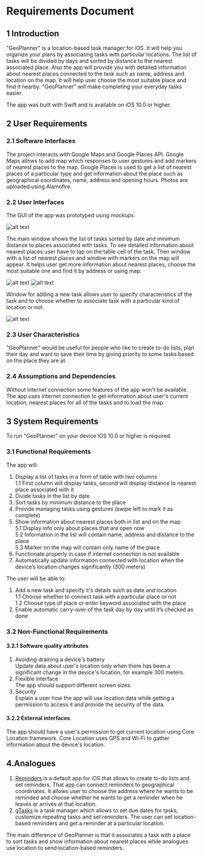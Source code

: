 # Requirements Document
## 1 Introduction  
"GeoPlanner" is a location-based task manager for iOS. It will help you organize your plans by associating tasks with particular locations. The list of tasks will be divided by days and sorted by distance to the nearest associated place. Also the app will provide you with detailed information about nearest places connected to the task such as name, address and location on the map. It will help user choose the most suitable place and find it nearby. "GeoPlanner" will make completing your everyday tasks easier.

The app was built with Swift and is available on iOS 10.0 or higher.

## 2 User Requirements
### 2.1 Software Interfaces
The project interacts with Google Maps and Google Places API. Google Maps allows to add map which responses to user gestures and add markers of nearest places to the map. Google Places is used to get a list of nearest places of a particular type and get information about the place such as geographical coordinates, name, address and opening hours. Photos are uploaded using Alamofire.

### 2.2 User Interfaces
The GUI of the app was prototyped using mockups. 

![alt text](https://github.com/polinadulko/GeoPlanner/blob/master/Mockups/TasksList.png)

The main window shows the list of tasks sorted by date and minimum distance to places associated with tasks. To see detailed information about nearest places user have to tap on the table cell of the task. Then window with a list of nearest places and window with markers on the map will appear. It helps user get more information about nearest places, choose the most suitable one and find it by address or using map. 

![alt text](https://github.com/polinadulko/GeoPlanner/blob/master/Mockups/PlacesList.png)
![alt text](https://github.com/polinadulko/GeoPlanner/blob/master/Mockups/PlacesOnTheMap.png)

Window for adding a new task allows user to specify characteristics of the task and to choose whether to associate task with a particular kind of location or not.

![alt text](https://github.com/polinadulko/GeoPlanner/blob/master/Mockups/AddingNewTask.png)

### 2.3 User Characteristics
"GeoPlanner" would be useful for people who like to create to-do lists, plan their day and want to save their time by giving priority to some tasks based on the place they are at.
### 2.4 Assumptions and Dependencies
Without internet connection some features of the app won't be available. The app uses internet connection to get information about user's current location, nearest places for all of the tasks and to load the map. 
## 3 System Requirements
To run "GeoPlanner" on your device iOS 10.0 or higher is required.
### 3.1 Functional Requirements
The app will:
1. Display a list of tasks in a form of table with two columns  
1.1 First column will display tasks, second will display distance to nearest place associated with it
2. Divide tasks in the list by date
3. Sort tasks by minimum distance to the place
4. Provide managing tasks using gestures (swipe left to mark it as complete)
5. Show information about nearest places both in list and on the map  
5.1 Display info only about places that are open now  
5.2 Information in the list will contain name, address and distance to the place  
5.3 Marker on the map will contain only name of the place  
6. Functionate properly in case if internet connection is not available
7. Automatically update information connected with location when the device’s location changes significantly (300 meters)

The user will be able to:
1. Add a new task and specify it's details such as date and location  
1.1 Choose whether to connect task with a particular place or not  
1.2 Choose type of place or enter keyword associated with the place  
2. Enable automatic carry-over of the task day by day until it’s checked as done

### 3.2 Non-Functional Requirements
#### 3.2.1 Software quality attributes
1. Avoiding draining a device's battery  
Update data about user's location only when there has been a significant change in the device's location, for example 300 meters.
2. Flexible interface   
The app should support different screen sizes.
3. Security  
Explain a user how the app will use location data while getting a permission to access it and provide the security of the data.
#### 3.2.2 External interfaces
The app should have a user's permission to get current location using Core Location framework. Core Location uses GPS and Wi-Fi to gather information about the device's location. 
## 4.Analogues
1. [Reminders](https://itunes.apple.com/by/app/reminders/id1108187841?mt=8) is a default app for iOS that allows to create to-do lists and set reminders. That app can connect reminders to geographical coordinates. It allows user to choose the address where he wants to be reminded and choose whether he wants to get a reminder when he leaves or arrives at that location.
2. [gTasks](https://itunes.apple.com/by/app/gtasks/id428249408?mt=8) is a task manager which allows to set due dates for tasks, customize repeating tasks and set reminders. The user can set location-based reminders and get a reminder at a particular location.   

The main difference of GeoPlanner is that it associates a task with a place to sort tasks and show information about nearest places while analogues use location to send location-based reminders.
